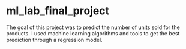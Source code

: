 # ml_lab_final_project
The goal of this project was to predict the number of units sold for the products. I used machine learning algorithms and tools to get the best prediction through a regression model.
